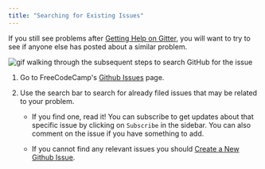 ```yaml
---
title: "Searching for Existing Issues"
---
```


If you still see problems after [Getting Help on Gitter](http://forum.freecodecamp.com/t/how-to-get-help-on-gitter/19130), you will want to try to see if anyone else has posted about a similar problem.

![gif walking through the subsequent steps to search GitHub for the issue](//discourse-user-assets.s3.amazonaws.com/original/2X/3/3577718dd9fe14fbe80b203bc3cc56cdb0d9c3af.gif)

1.  Go to FreeCodeCamp's [Github Issues](https://github.com/FreeCodeCamp/FreeCodeCamp/issues) page.

2.  Use the search bar to search for already filed issues that may be related to your problem.

    *   If you find one, read it! You can subscribe to get updates about that specific issue by clicking on `Subscribe` in the sidebar. You can also comment on the issue if you have something to add.

    *   If you cannot find any relevant issues you should [Create a New Github Issue](http://forum.freecodecamp.com/t/creating-a-new-github-issue/18392).
